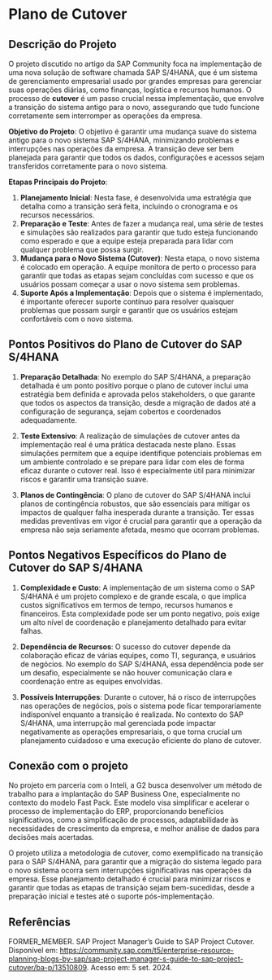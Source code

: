 # Plano de Cutover

## Descrição do Projeto

O projeto discutido no artigo da SAP Community foca na implementação de uma nova solução de software chamada SAP S/4HANA, que é um sistema de gerenciamento empresarial usado por grandes empresas para gerenciar suas operações diárias, como finanças, logística e recursos humanos. O processo de **cutover** é um passo crucial nessa implementação, que envolve a transição do sistema antigo para o novo, assegurando que tudo funcione corretamente sem interromper as operações da empresa.

**Objetivo do Projeto**: O objetivo é garantir uma mudança suave do sistema antigo para o novo sistema SAP S/4HANA, minimizando problemas e interrupções nas operações da empresa. A transição deve ser bem planejada para garantir que todos os dados, configurações e acessos sejam transferidos corretamente para o novo sistema.

**Etapas Principais do Projeto**:
1. **Planejamento Inicial**: Nesta fase, é desenvolvida uma estratégia que detalha como a transição será feita, incluindo o cronograma e os recursos necessários.
2. **Preparação e Teste**: Antes de fazer a mudança real, uma série de testes e simulações são realizados para garantir que tudo esteja funcionando como esperado e que a equipe esteja preparada para lidar com qualquer problema que possa surgir.
3. **Mudança para o Novo Sistema (Cutover)**: Nesta etapa, o novo sistema é colocado em operação. A equipe monitora de perto o processo para garantir que todas as etapas sejam concluídas com sucesso e que os usuários possam começar a usar o novo sistema sem problemas.
4. **Suporte Após a Implementação**: Depois que o sistema é implementado, é importante oferecer suporte contínuo para resolver quaisquer problemas que possam surgir e garantir que os usuários estejam confortáveis com o novo sistema.

## Pontos Positivos do Plano de Cutover do SAP S/4HANA

1. **Preparação Detalhada**: No exemplo do SAP S/4HANA, a preparação detalhada é um ponto positivo porque o plano de cutover inclui uma estratégia bem definida e aprovada pelos stakeholders, o que garante que todos os aspectos da transição, desde a migração de dados até a configuração de segurança, sejam cobertos e coordenados adequadamente.

2. **Teste Extensivo**: A realização de simulações de cutover antes da implementação real é uma prática destacada neste plano. Essas simulações permitem que a equipe identifique potenciais problemas em um ambiente controlado e se prepare para lidar com eles de forma eficaz durante o cutover real. Isso é especialmente útil para minimizar riscos e garantir uma transição suave.

3. **Planos de Contingência**: O plano de cutover do SAP S/4HANA inclui planos de contingência robustos, que são essenciais para mitigar os impactos de qualquer falha inesperada durante a transição. Ter essas medidas preventivas em vigor é crucial para garantir que a operação da empresa não seja seriamente afetada, mesmo que ocorram problemas.

## Pontos Negativos Específicos do Plano de Cutover do SAP S/4HANA

1. **Complexidade e Custo**: A implementação de um sistema como o SAP S/4HANA é um projeto complexo e de grande escala, o que implica custos significativos em termos de tempo, recursos humanos e financeiros. Esta complexidade pode ser um ponto negativo, pois exige um alto nível de coordenação e planejamento detalhado para evitar falhas.

2. **Dependência de Recursos**: O sucesso do cutover depende da colaboração eficaz de várias equipes, como TI, segurança, e usuários de negócios. No exemplo do SAP S/4HANA, essa dependência pode ser um desafio, especialmente se não houver comunicação clara e coordenação entre as equipes envolvidas.

3. **Possíveis Interrupções**: Durante o cutover, há o risco de interrupções nas operações de negócios, pois o sistema pode ficar temporariamente indisponível enquanto a transição é realizada. No contexto do SAP S/4HANA, uma interrupção mal gerenciada pode impactar negativamente as operações empresariais, o que torna crucial um planejamento cuidadoso e uma execução eficiente do plano de cutover.

## Conexão com o projeto

No projeto em parceria com o Inteli, a G2 busca desenvolver um método de trabalho para a implantação do SAP Business One, especialmente no contexto do modelo Fast Pack. Este modelo visa simplificar e acelerar o processo de implementação do ERP, proporcionando benefícios significativos, como a simplificação de processos, adaptabilidade às necessidades de crescimento da empresa, e melhor análise de dados para decisões mais acertadas.

O projeto utiliza a metodologia de cutover, como exemplificado na transição para o SAP S/4HANA, para garantir que a migração do sistema legado para o novo sistema ocorra sem interrupções significativas nas operações da empresa. Esse planejamento detalhado é crucial para minimizar riscos e garantir que todas as etapas de transição sejam bem-sucedidas, desde a preparação inicial e testes até o suporte pós-implementação.

## Referências

FORMER_MEMBER. SAP Project Manager’s Guide to SAP Project Cutover. Disponível em: <https://community.sap.com/t5/enterprise-resource-planning-blogs-by-sap/sap-project-manager-s-guide-to-sap-project-cutover/ba-p/13510809>. Acesso em: 5 set. 2024.
